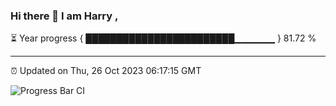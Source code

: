 ### Hi there 👋 I am Harry , 

⏳ Year progress { ████████████████████████▁▁▁▁▁▁ } 81.72 %

---

⏰ Updated on Thu, 26 Oct 2023 06:17:15 GMT

![Progress Bar CI](https://github.com/duykhang68/duykhang68/workflows/Progress%20Bar%20CI/badge.svg)
